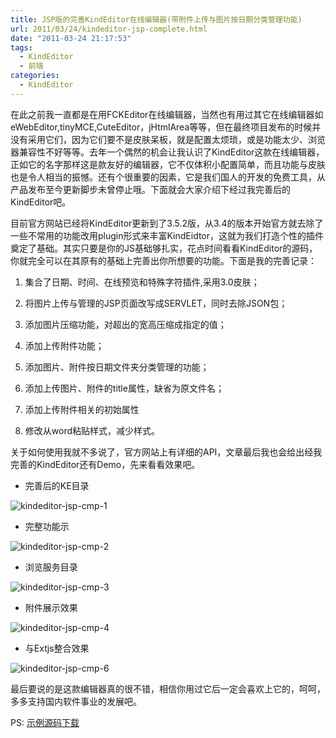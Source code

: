 ```yaml
---
title: JSP版的完善KindEditor在线编辑器(带附件上传与图片按日期分类管理功能)
url: 2011/03/24/kindeditor-jsp-complete.html
date: "2011-03-24 21:17:53"
tags: 
  - KindEditor
  - 前端
categories:
  - KindEditor
---
```


在此之前我一直都是在用FCKEditor在线编辑器，当然也有用过其它在线编辑器如eWebEditor,tinyMCE,CuteEditor，jHtmlArea等等，但在最终项目发布的时候并没有采用它们，因为它们要不是皮肤呆板，就是配置太烦琐，或是功能太少、浏览器兼容性不好等等。去年一个偶然的机会让我认识了KindEditor这款在线编辑器，正如它的名字那样这是款友好的编辑器，它不仅体积小配置简单，而且功能与皮肤也是令人相当的振憾。还有个很重要的因素，它是我们国人的开发的免费工具，从产品发布至今更新脚步未曾停止哦。下面就会大家介绍下经过我完善后的KindEditor吧。

<!--more-->

目前官方网站已经将KindEditor更新到了3.5.2版，从3.4的版本开始官方就去除了一些不常用的功能改用plugin形式来丰富KindEidtor，这就为我们打造个性的插件奠定了基础。其实只要是你的JS基础够扎实，花点时间看看KindEditor的源码，你就完全可以在其原有的基础上完善出你所想要的功能。下面是我的完善记录：

1. 集合了日期、时间、在线预览和特殊字符插件,采用3.0皮肤；

2. 将图片上传与管理的JSP页面改写成SERVLET，同时去除JSON包；

3. 添加图片压缩功能，对超出的宽高压缩成指定的值；

4. 添加上传附件功能；
 
5. 添加图片、附件按日期文件夹分类管理的功能；

6. 添加上传图片、附件的title属性，缺省为原文件名；

7. 添加上传附件相关的初始属性

8. 修改从word粘贴样式，减少样式。

关于如何使用我就不多说了，官方网站上有详细的API，文章最后我也会给出经我完善的KindEditor还有Demo，先来看看效果吧。

* 完善后的KE目录

![kindeditor-jsp-cmp-1](http://siteimgs.lisenhui.cn/2011/03-24-kindeditor-jsp-cmp-1.png-alias)

* 完整功能示

![kindeditor-jsp-cmp-2](http://siteimgs.lisenhui.cn/2011/03-24-kindeditor-jsp-cmp-2.png-alias)

* 浏览服务目录

![kindeditor-jsp-cmp-3](http://siteimgs.lisenhui.cn/2011/03-24-kindeditor-jsp-cmp-3.png-alias)

* 附件展示效果

![kindeditor-jsp-cmp-4](http://siteimgs.lisenhui.cn/2011/03-24-kindeditor-jsp-cmp-4.png-alias)

* 与Extjs整合效果

![kindeditor-jsp-cmp-6](http://siteimgs.lisenhui.cn/2011/03-24-kindeditor-jsp-cmp-6.png-alias)

最后要说的是这款编辑器真的很不错，相信你用过它后一定会喜欢上它的，呵呵，多多支持国内软件事业的发展吧。

PS: [示例源码下载](http://dl.iteye.com/topics/download/d51d975a-6003-385b-921b-22c05ed3bad6)

